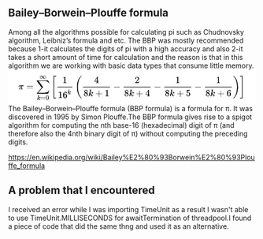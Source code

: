 
## Bailey–Borwein–Plouffe formula

Among all the algorithms possible for calculating pi such as Chudnovsky algorithm, Leibniz’s formula and etc. The BBP was mostly recommended because 
1-it calculates the digits of pi with a high accuracy and also 
2-it takes a short amount of time for calculation and the reason is that in this algorithm we are working with basic data types that consume little memory.
<img style="float: left;" src="BBP.jpg">
The Bailey–Borwein–Plouffe formula (BBP formula) is a formula for π. It was discovered in 1995 by Simon Plouffe.The BBP formula gives rise to a spigot algorithm for computing the nth base-16 (hexadecimal) digit of π (and therefore also the 4nth binary digit of π) without computing the preceding digits. 

https://en.wikipedia.org/wiki/Bailey%E2%80%93Borwein%E2%80%93Plouffe_formula
## A problem that I encountered

I received an error while I was importing TimeUnit as a result I wasn't able to use TimeUnit.MILLISECONDS for awaitTermination of threadpool.I found a piece of code that did the same thng and used it as an alternative.
